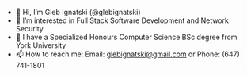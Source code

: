 - 👋 Hi, I’m Gleb Ignatski (@glebignatski)
- 👀 I’m interested in Full Stack Software Development and Network Security
- 🌱 I have a Specialized Honours Computer Science BSc degree from York University
- 📫 How to reach me: Email: glebignatski@gmail.com or Phone: (647) 741-1801

<!---
glebignatski/glebignatski is a ✨ special ✨ repository because its `README.md` (this file) appears on your GitHub profile.
You can click the Preview link to take a look at your changes.
--->
